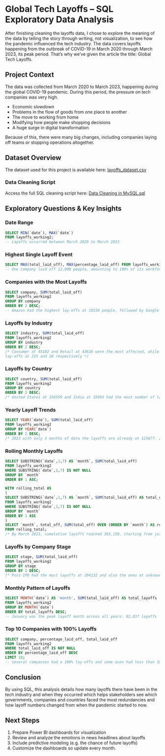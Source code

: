 # Global Tech Layoffs – SQL Exploratory Data Analysis

After finishing cleaning the layoffs data, I chose to explore the meaning of the data by telling the story through writing, not visualization, to see how the pandemic influenced the tech industry. The data covers layoffs happening from the outbreak of COVID-19 in March 2020 through March 2023, its peak period. That’s why we’ve given the article the title: Global Tech Layoffs.

## Project Context

The data was collected from March 2020 to March 2023, happening during the global COVID-19 pandemic. During this period, the pressure on tech companies was very high.
- Economic slowdown
- Problems in the flow of goods from one place to another
- The move to working from home
- Modifying how people make shopping decisions
- A huge surge in digital transformation

Because of this, there were many big changes, including companies laying off teams or stopping operations altogether.

## Dataset Overview

The dataset used for this project is available here: [layoffs_dataset.csv](layoffs_dataset.csv)

### Data Cleaning Script

Access the full SQL cleaning script here: [Data Cleaning in MySQL.sql](Data%20Cleaning%20in%20MySQL.sql)
 


## Exploratory Questions & Key Insights

### Date Range
```sql
SELECT MIN(`date`), MAX(`date`)
FROM layoffs_working2;
-- Layoffs occurred between March 2020 to March 2023

```
### Highest Single Layoff Event
```sql
SELECT MAX(total_laid_off), MAX(percentage_laid_off) FROM layoffs_working2;
-- One company laid off 12,000 people, amounting to 100% of its workforce

```

###  Companies with the Most Layoffs
```sql
SELECT company, SUM(total_laid_off)
FROM layoffs_working2
GROUP BY company
ORDER BY 2 DESC;
-- Amazon had the highest lay-offs at 18150 people, followed by Google at 12000

```

### Layoffs by Industry
```sql
SELECT industry, SUM(total_laid_off)
FROM layoffs_working2
GROUP BY industry
ORDER BY 2 DESC;
/* Consumer at 45182 and Retail at 43616 were the most affected, while Fin-Tech and manufacturing had the least 
lay-offs at 215 and 20 respectively */

```

### Layoffs by Country
```sql
SELECT country, SUM(total_laid_off)
FROM layoffs_working2
GROUP BY country
ORDER BY 2 DESC;
/* United States at 256559 and India at 35993 had the most number of layoffs */

```

### Yearly Layoff Trends
```sql
SELECT YEAR(`date`), SUM(total_laid_off)
FROM layoffs_working2
GROUP BY YEAR(`date`)
ORDER BY 2 DESC;
/* 2023 with only 3 months of data the layoffs are already at 125677. 2022 had 160661 layoffs, 2021 at 15823 and 2020 had 80998 */

```

### Rolling Monthly Layoffs
```sql
SELECT SUBSTRING(`date`,1,7) AS `month`, SUM(total_laid_off)
FROM layoffs_working2
WHERE SUBSTRING(`date`,1,7) IS NOT NULL
GROUP BY `month`
ORDER BY 1 ASC;

WITH rolling_total AS
(
SELECT SUBSTRING(`date`,1,7) AS `month`, SUM(total_laid_off) AS total_off
FROM layoffs_working2
WHERE SUBSTRING(`date`,1,7) IS NOT NULL
GROUP BY `month`
ORDER BY 1 ASC
)
SELECT `month`, total_off, SUM(total_off) OVER (ORDER BY `month`) AS rolling_total
FROM rolling_total;
/* By March 2023, cumulative layoffs reached 383,159, starting from just 9,628 in March 2020 */

```
### Layoffs by Company Stage
```sql
SELECT stage, SUM(total_laid_off)
FROM layoffs_working2
GROUP BY stage
ORDER BY 2 DESC;
/* Post-IPO had the most layoffs at 204132 and also the ones at unknown stage had a significant number of layoffs at 40716 */

```
### Monthly Pattern of Layoffs
```sql
SELECT MONTH(`date`) AS 'month', SUM(total_laid_off) AS total_layoffs
FROM layoffs_working2
GROUP BY MONTH(`date`)
ORDER BY total_layoffs DESC;
-- January was the peak layoff month across all years: 92,037 layoffs

```
### Top 10 Companies with 100% Layoffs
```sql
SELECT company, percentage_laid_off, total_laid_off
FROM layoffs_working2
WHERE total_laid_off IS NOT NULL
ORDER BY percentage_laid_off DESC
LIMIT 10;
-- several companies had a 100% lay-offs and some even had less than 10 employees

```

## Conclusion
By using SQL, this analysis details how many layoffs there have been in the tech industry and when they occurred which helps stakeholders see which governments, companies and countries faced the most redundancies and how layoff numbers changed from when the pandemic started to now.

## Next Steps
1. Prepare Power BI dashboards for visualization
2. Review and analyze the emotions in news headlines about layoffs
3. Include predictive modeling (e.g. the chance of future layoffs)
4. Customize the dashboards so update every month.

